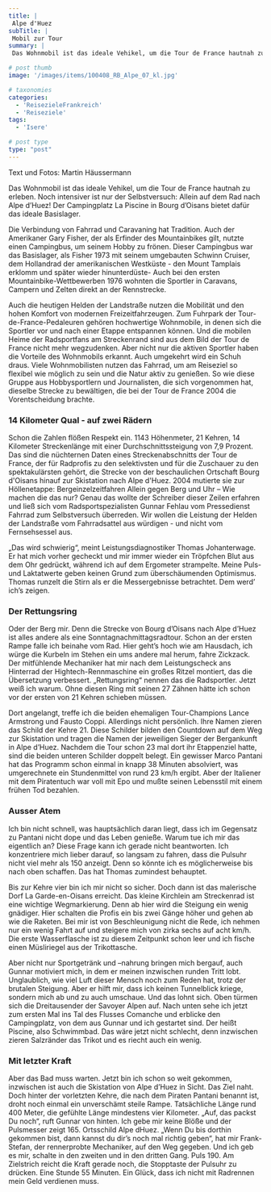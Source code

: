 ```yaml
---
title: |
 Alpe d'Huez
subTitle: |
 Mobil zur Tour
summary: |
 Das Wohnmobil ist das ideale Vehikel, um die Tour de France hautnah zu erleben. Noch intensiver ist nur der Selbstversuch: Allein auf dem Rad nach Alpe d’Huez! Der Campingplatz La Piscine in Bourg d’Oisans bietet dafür das ideale Basislager. Die Verbindung von Fahrrad und Caravaning hat Tradition. Auch der Amerikaner Gary Fisher, 

# post thumb
image: '/images/items/100408_RB_Alpe_07_kl.jpg'

# taxonomies
categories: 
  - 'ReisezieleFrankreich'
  - 'Reiseziele'
tags:
  - 'Isere'

# post type
type: "post"
---
```


Text und Fotos: Martin Häussermann

Das Wohnmobil ist das ideale Vehikel, um die Tour de France hautnah zu erleben. Noch intensiver ist nur der Selbstversuch: Allein auf dem Rad nach Alpe d’Huez! Der Campingplatz La Piscine in Bourg d’Oisans bietet dafür das ideale Basislager.  

 Die Verbindung von Fahrrad und Caravaning hat Tradition. Auch der Amerikaner Gary Fisher, der als Erfinder des Mountainbikes gilt, nutzte einen Campingbus, um seinem Hobby zu frönen. Dieser Campingbus war das Basislager, als Fisher 1973 mit seinem umgebauten Schwinn Cruiser, dem Hollandrad der amerikanischen Westküste - den Mount Tamplais erklomm und später wieder hinunterdüste- Auch bei den ersten Mountainbike-Wettbewerben 1976 wohnten die Sportler in Caravans, Campern und Zelten direkt an der Rennstrecke.  

 Auch die heutigen Helden der Landstraße nutzen die Mobilität und den hohen Komfort von modernen Freizeitfahrzeugen. Zum Fuhrpark der Tour-de-France-Pedaleuren gehören hochwertige Wohnmobile, in denen sich die Sportler vor und nach einer Etappe entspannen können. Und die mobilen Heime der Radsportfans am Streckenrand sind aus dem Bild der Tour de France nicht mehr wegzudenken. Aber nicht nur die aktiven Sportler haben die Vorteile des Wohnmobils erkannt. Auch umgekehrt wird ein Schuh draus. Viele Wohnmobilisten nutzen das Fahrrad, um am Reiseziel so flexibel wie möglich zu sein und die Natur aktiv zu genießen. So wie diese Gruppe aus Hobbysportlern und Journalisten, die sich vorgenommen hat, dieselbe Strecke zu bewältigen, die bei der Tour de France 2004 die Vorentscheidung brachte.  

### 14 Kilometer Qual - auf zwei Rädern

Schon die Zahlen flößen Respekt ein. 1143 Höhenmeter, 21 Kehren, 14 Kilometer Streckenlänge mit einer Durchschnittssteigung von 7,9 Prozent. Das sind die nüchternen Daten eines Streckenabschnitts der Tour de France, der für Radprofis zu den selektivsten und für die Zuschauer zu den spektakulärsten gehört, die Strecke von der beschaulichen Ortschaft Bourg d'Oisans hinauf zur Skistation nach AIpe d'Huez. 2004 mutierte sie zur Höllenetappe: Bergeinzelzeitfahren Allein gegen Berg und Uhr – Wie machen die das nur? Genau das wollte der Schreiber dieser Zeilen erfahren und ließ sich vom Radsportspezialisten Gunnar Fehlau vom Pressedienst Fahrrad zum Selbstversuch überreden. Wir wollen die Leistung der Helden der Landstraße vom Fahrradsattel aus würdigen - und nicht vom Fernsehsessel aus.  

 „Das wird schwierig“, meint Leistungsdiagnostiker Thomas Johanterwage. Er hat mich vorher gecheckt und mir immer wieder ein Tröpfchen Blut aus dem Ohr gedrückt, während ich auf dem Ergometer strampelte. Meine Puls- und Laktatwerte geben keinen Grund zum überschäumenden Optimismus. Thomas runzelt die Stirn als er die Messergebnisse betrachtet. Dem werd’ ich’s zeigen.  

### Der Rettungsring

Oder der Berg mir. Denn die Strecke von Bourg d’Oisans nach Alpe d’Huez ist alles andere als eine Sonntagnachmittagsradtour. Schon an der ersten Rampe falle ich beinahe vom Rad. Hier geht’s hoch wie am Hausdach, ich würge die Kurbeln im Stehen ein ums andere mal herum, fahre Zickzack. Der mitfühlende Mechaniker hat mir nach dem Leistungscheck ans Hinterrad der Hightech-Rennmaschine ein großes Ritzel montiert, das die Übersetzung verbessert. „Rettungsring“ nennen das die Radsportler. Jetzt weiß ich warum. Ohne diesen Ring mit seinen 27 Zähnen hätte ich schon vor der ersten von 21 Kehren schieben müssen.  

 Dort angelangt, treffe ich die beiden ehemaligen Tour-Champions Lance Armstrong und Fausto Coppi. Allerdings nicht persönlich. Ihre Namen zieren das Schild der Kehre 21. Diese Schilder bilden den Countdown auf dem Weg zur Skistation und tragen die Namen der jeweiligen Sieger der Bergankunft in Alpe d’Huez. Nachdem die Tour schon 23 mal dort ihr Etappenziel hatte, sind die beiden unteren Schilder doppelt belegt. Ein gewisser Marco Pantani hat das Programm schon einmal in knapp 38 Minuten absolviert, was umgerechnete ein Stundenmittel von rund 23 km/h ergibt. Aber der Italiener mit dem Piratentuch war voll mit Epo und mußte seinen Lebensstil mit einem frühen Tod bezahlen.  

### Ausser Atem

Ich bin nicht schnell, was hauptsächlich daran liegt, dass ich im Gegensatz zu Pantani nicht dope und das Leben genieße. Warum tue ich mir das eigentlich an? Diese Frage kann ich gerade nicht beantworten. Ich konzentriere mich lieber darauf, so langsam zu fahren, dass die Pulsuhr nicht viel mehr als 150 anzeigt. Denn so könnte ich es möglicherweise bis nach oben schaffen. Das hat Thomas zumindest behauptet.  

 Bis zur Kehre vier bin ich mir nicht so sicher. Doch dann ist das malerische Dorf La Garde-en-Oisans erreicht. Das kleine Kirchlein am Streckenrad ist eine wichtige Wegmarkierung. Denn ab hier wird die Steigung ein wenig gnädiger. Hier schalten die Profis ein bis zwei Gänge höher und gehen ab wie die Raketen. Bei mir ist von Beschleunigung nicht die Rede, ich nehmen nur ein wenig Fahrt auf und steigere mich von zirka sechs auf acht km/h. Die erste Wasserflasche ist zu diesem Zeitpunkt schon leer und ich fische einen Müsliriegel aus der Trikottasche.  

 Aber nicht nur Sportgetränk und –nahrung bringen mich bergauf, auch Gunnar motiviert mich, in dem er meinen inzwischen runden Tritt lobt. Unglaublich, wie viel Luft dieser Mensch noch zum Reden hat, trotz der brutalen Steigung. Aber er hilft mir, dass ich keinen Tunnelblick kriege, sondern mich ab und zu auch umschaue. Und das lohnt sich. Oben türmen sich die Dreitausender der Savoyer Alpen auf. Nach unten sehe ich jetzt zum ersten Mal ins Tal des Flusses Comanche und erblicke den Campingplatz, von dem aus Gunnar und ich gestartet sind. Der heißt Piscine, also Schwimmbad. Das wäre jetzt nicht schlecht, denn inzwischen zieren Salzränder das Trikot und es riecht auch ein wenig.  

### Mit letzter Kraft

Aber das Bad muss warten. Jetzt bin ich schon so weit gekommen, inzwischen ist auch die Skistation von Alpe d’Huez in Sicht. Das Ziel naht. Doch hinter der vorletzten Kehre, die nach dem Piraten Pantani benannt ist, droht noch einmal ein unverschämt steile Rampe. Tatsächliche Länge rund 400 Meter, die gefühlte Länge mindestens vier Kilometer. „Auf, das packst Du noch“, ruft Gunnar von hinten. Ich gebe mir keine Blöße und der Pulsmesser zeigt 165. Ortsschild Alpe dHuez. „Wenn Du bis dorthin gekommen bist, dann kannst du dir’s noch mal richtig geben“, hat mir Frank-Stefan, der rennerprobte Mechaniker, auf den Weg gegeben. Und ich geb es mir, schalte in den zweiten und in den dritten Gang. Puls 190. Am Zielstrich reicht die Kraft gerade noch, die Stopptaste der Pulsuhr zu drücken. Eine Stunde 55 Minuten. Ein Glück, dass ich nicht mit Radrennen mein Geld verdienen muss.